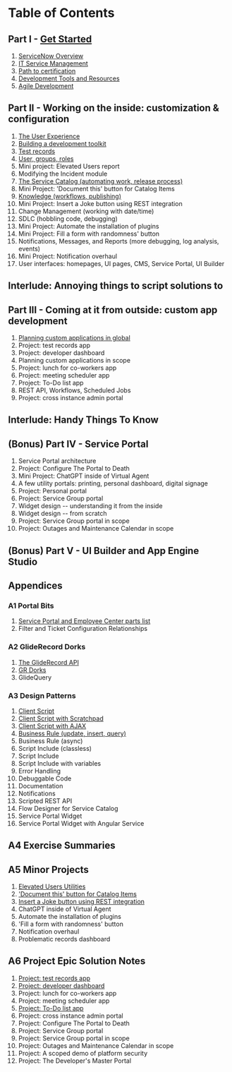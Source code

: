 # Table of Contents

## Part I - [Get Started](ch01_00.md)

1. [ServiceNow Overview](ch01_01.md)
2. [IT Service Management](ch01_02.md)
3. [Path to certification](ch01_03.md)
4. [Development Tools and Resources](ch01_04.md)
5. [Agile Development](ch01_05.md)

## Part II - Working on the inside: customization & configuration

01. [The User Experience](ch02_01.md)
02. [Building a development toolkit](ch02_02.md)
03. [Test records](ch02_03.md)
04. [User, groups, roles](ch02_04.md)
05. Mini project: Elevated Users report
06. Modifying the Incident module
07. [The Service Catalog (automating work, release process)](ch02_07.md)
08. Mini Project: 'Document this' button for Catalog Items
09. [Knowledge (workflows, publishing)](ch02_09.md)
10. Mini Project: Insert a Joke button using REST integration
11. Change Management (working with date/time)
12. SDLC (hobbling code, debugging)
13. Mini Project: Automate the installation of plugins
14. Mini Project: Fill a form with randomness' button
15. Notifications, Messages, and Reports (more debugging, log analysis, events)
16. Mini Project: Notification overhaul
17. User interfaces: homepages, UI pages, CMS, Service Portal, UI Builder 

## Interlude: Annoying things to script solutions to

## Part III - Coming at it from outside: custom app development

01. [Planning custom applications in global](ch03_01.md)
02. Project: test records app
03. Project: developer dashboard
04. Planning custom applications in scope
05. Project: lunch for co-workers app
06. Project: meeting scheduler app
07. Project: To-Do list app
08. REST API, Workflows, Scheduled Jobs
09. Project: cross instance admin portal

## Interlude: Handy Things To Know

## (Bonus) Part IV - Service Portal

01. Service Portal architecture
02. Project: Configure The Portal to Death
03. Mini Project: ChatGPT inside of Virtual Agent
04. A few utility portals: printing, personal dashboard, digital signage
05. Project: Personal portal
06. Project: Service Group portal
07. Widget design -- understanding it from the inside
08. Widget design -- from scratch
09. Project: Service Group portal in scope
10. Project: Outages and Maintenance Calendar in scope

## (Bonus) Part V - UI Builder and App Engine Studio

## Appendices

### A1 Portal Bits

01. [Service Portal and Employee Center parts list](a1_01.md)
02. Filter and Ticket Configuration Relationships

### A2 GlideRecord Dorks

01. [The GlideRecord API](a2_01.md)
02. [GR Dorks](a2_02.md)
03. GlideQuery


### A3 Design Patterns

01. [Client Script](a3_01.md)
02. [Client Script with Scratchpad](a3_02.md)
03. [Client Script with AJAX](a3_03.md)
04. [Business Rule (update, insert, query)](a3_04.md)
05. Business Rule (async)
06. Script Include (classless)
07. Script Include 
08. Script Include with variables
09. Error Handling
10. Debuggable Code
11. Documentation
12. Notifications
13. Scripted REST API
14. Flow Designer for Service Catalog
15. Service Portal Widget
16. Service Portal Widget with Angular Service


## A4 Exercise Summaries

## A5 Minor Projects
01. [Elevated Users Utilities](a5_01.md)
02. ['Document this' button for Catalog Items](a5_02.md)
03. [Insert a Joke button using REST integration](a5_03.md)
04. ChatGPT inside of Virtual Agent
05. Automate the installation of plugins
06. 'Fill a form with randomness' button
07. Notification overhaul
08. Problematic records dashboard

## A6 Project Epic Solution Notes
01. [Project: test records app](a6_01.md)
02. [Project: developer dashboard](a6_02.md)
03. Project: lunch for co-workers app
04. Project: meeting scheduler app
05. [Project: To-Do list app](a6_05.md)
06. Project: cross instance admin portal
07. Project: Configure The Portal to Death
08. Project: Service Group portal
09. Project: Service Group portal in scope
10. Project: Outages and Maintenance Calendar in scope
11. Project: A scoped demo of platform security
12. Project: The Developer's Master Portal



